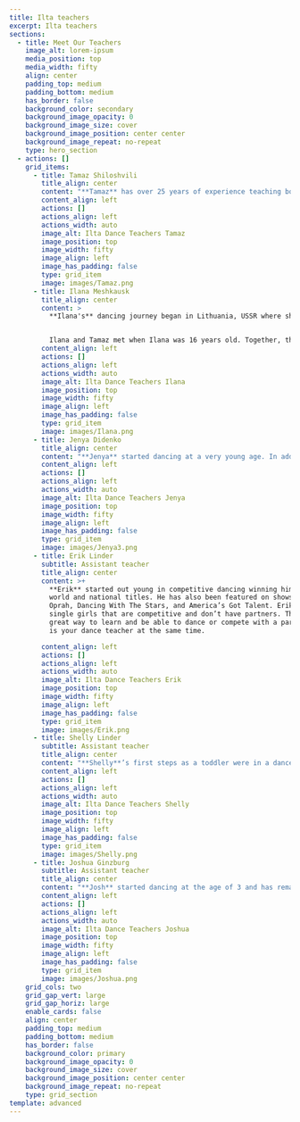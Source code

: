 ```yaml
---
title: Ilta teachers
excerpt: Ilta teachers
sections:
  - title: Meet Our Teachers
    image_alt: lorem-ipsum
    media_position: top
    media_width: fifty
    align: center
    padding_top: medium
    padding_bottom: medium
    has_border: false
    background_color: secondary
    background_image_opacity: 0
    background_image_size: cover
    background_image_position: center center
    background_image_repeat: no-repeat
    type: hero_section
  - actions: []
    grid_items:
      - title: Tamaz Shiloshvili
        title_align: center
        content: "**Tamaz** has over 25 years of experience teaching both children and adults. Born in Georgia, USSR, he discovered his love for dance at the age of 8. Tamaz soon found himself immersed in the exciting world of competetive dance, consistently earning top honors.\n\n At the age of 16, Tamaz's life took a new turn when his family relocated to a different part of the world. It was during this transition that he crossed paths with Ilana. Together they achieved the prestigious title of National Champions in Latin and Ballroom dancing. \n\n In the year 2000, Tamaz and Ilana received a remarkable opportunity to share their dance expertise at the renowned Fred Astaire Studios located in Boston, MA. Six years later, in 2006, they realized their dream by founding their own studio, ILTA Dance, in the vibrant community of Framingham. With a wealth of experience and a passion for dance that knows no bounds, Tamaz continues to inspire and teach his students to find their own rhythm and grace on the dance floor.\n"
        content_align: left
        actions: []
        actions_align: left
        actions_width: auto
        image_alt: Ilta Dance Teachers Tamaz
        image_position: top
        image_width: fifty
        image_align: left
        image_has_padding: false
        type: grid_item
        image: images/Tamaz.png
      - title: Ilana Meshkausk
        title_align: center
        content: >
          **Ilana's** dancing journey began in Lithuania, USSR where she first stepped onto the dance floor at the age of 6. Her dedication and talent quickly elevated her to one of the top competetive dancers in her homeland.


          Ilana and Tamaz met when Ilana was 16 years old. Together, they achieved the remarkable title of National Champions in Latin and Ballroom dancing. In 2000, their journey led them to the prestigious Fred Astaire Studios in Boston, MA, where they were invited to share their love for dance and teach the art to others. In 2006 they opened their own studio ILTA Dance. Ilana's wealth of experience and passion for dance continues to inspire and guide her students as they explore their own artistry and style on the dance floor.
        content_align: left
        actions: []
        actions_align: left
        actions_width: auto
        image_alt: Ilta Dance Teachers Ilana
        image_position: top
        image_width: fifty
        image_align: left
        image_has_padding: false
        type: grid_item
        image: images/Ilana.png
      - title: Jenya Didenko
        title_align: center
        content: "**Jenya** started dancing at a very young age. In addition to ballroom dancing,\_she was also learning ballet, contemporary dance and hip-hop.\_From her early years, Jenya loved to choreograph and teach others to dance. When she was only 16, her students were winners and finalists at many Ukrainian competitions and dance talent shows.\_In 2010 Jenya moved to the USA. \_After 4 year of dancing as amateur, Jenya became\_professional dancer and instructor.\n\nHer accomplishments include:\nTwin Cities Open Ballroom Champion\nThe Commonwealth Classic Champion\nDancing a la Carte Champion\nNashville Stars Champion.\n"
        content_align: left
        actions: []
        actions_align: left
        actions_width: auto
        image_alt: Ilta Dance Teachers Jenya
        image_position: top
        image_width: fifty
        image_align: left
        image_has_padding: false
        type: grid_item
        image: images/Jenya3.png
      - title: Erik Linder
        subtitle: Assistant teacher
        title_align: center
        content: >+
          **Erik** started out young in competitive dancing winning himself many
          world and national titles. He has also been featured on shows like
          Oprah, Dancing With The Stars, and America’s Got Talent. Erik trains
          single girls that are competitive and don’t have partners. This is a
          great way to learn and be able to dance or compete with a partner that
          is your dance teacher at the same time.

        content_align: left
        actions: []
        actions_align: left
        actions_width: auto
        image_alt: Ilta Dance Teachers Erik
        image_position: top
        image_width: fifty
        image_align: left
        image_has_padding: false
        type: grid_item
        image: images/Erik.png
      - title: Shelly Linder
        subtitle: Assistant teacher
        title_align: center
        content: "**Shelly**’s first steps as a toddler were in a dance studio, as she grew up in the dance world she never lost her love for it! Consistently with her partner and husband Erik Linder they have been taking over the top spots in youth and under 21 ballroom and Latin at many championships. One of her biggest achievements have been being a standard US champion and placing 11th in the worlds amongst the best of the best!\_\n"
        content_align: left
        actions: []
        actions_align: left
        actions_width: auto
        image_alt: Ilta Dance Teachers Shelly
        image_position: top
        image_width: fifty
        image_align: left
        image_has_padding: false
        type: grid_item
        image: images/Shelly.png
      - title: Joshua Ginzburg
        subtitle: Assistant teacher
        title_align: center
        content: "**Josh** started dancing at the age of 3 and has remained a dancer since then. He and his partner regularly make finals at nation-wide competitions. They have also reached the quarterfinal at the world championships. Josh has been an instructor at\_ILTA\_for several years, teaching and dancing at competitions with his students.\n"
        content_align: left
        actions: []
        actions_align: left
        actions_width: auto
        image_alt: Ilta Dance Teachers Joshua
        image_position: top
        image_width: fifty
        image_align: left
        image_has_padding: false
        type: grid_item
        image: images/Joshua.png
    grid_cols: two
    grid_gap_vert: large
    grid_gap_horiz: large
    enable_cards: false
    align: center
    padding_top: medium
    padding_bottom: medium
    has_border: false
    background_color: primary
    background_image_opacity: 0
    background_image_size: cover
    background_image_position: center center
    background_image_repeat: no-repeat
    type: grid_section
template: advanced
---
```

